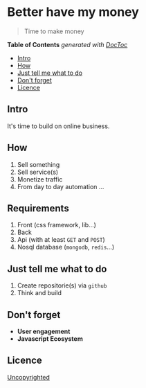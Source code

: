 # Better have my money

> Time to make money

<!-- START doctoc generated TOC please keep comment here to allow auto update -->
<!-- DON'T EDIT THIS SECTION, INSTEAD RE-RUN doctoc TO UPDATE -->
**Table of Contents**  *generated with [DocToc](https://github.com/thlorenz/doctoc)*

- [Intro](#intro)
- [How](#how)
- [Just tell me what to do](#just-tell-me-what-to-do)
- [Don't forget](#dont-forget)
- [Licence](#licence)

<!-- END doctoc generated TOC please keep comment here to allow auto update -->


## Intro

It's time to build on online business.

## How

1. Sell something
1. Sell service(s)
1. Monetize traffic
1. From day to day automation
...

## Requirements

1. Front (css framework, lib...)
1. Back
  1. Api (with at least `GET` and `POST`)
  1. Nosql database (`mongodb`, `redis`...)

## Just tell me what to do

1. Create repositorie(s) via `github`
1. Think and build

## Don't forget

* **User engagement**
* **Javascript Ecosystem**

## Licence

[Uncopyrighted](http://zenhabits.net/uncopyright/)
